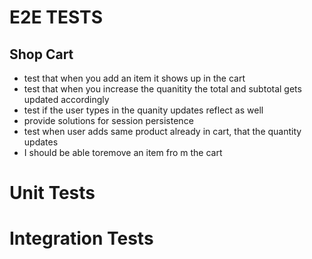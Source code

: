 # E2E TESTS

## Shop Cart
* test that when you add an item it shows up in the cart
* test that when you increase the quanitity the total and subtotal gets updated accordingly
* test if the user types in the quanity updates reflect as well
* provide solutions for session  persistence
* test when user adds same product already in cart, that the quantity updates
* I should be able toremove an item fro m the cart


# Unit Tests

# Integration Tests

